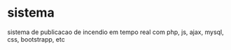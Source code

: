 # sistema
 sistema de publicacao de incendio em tempo real com php, js, ajax, mysql, css, bootstrapp, etc
